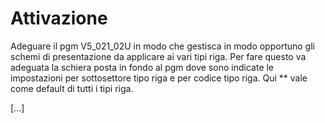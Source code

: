 # Attivazione

Adeguare il pgm V5_021_02U in modo che gestisca in modo opportuno gli schemi di presentazione da applicare ai vari tipi riga. Per fare questo va adeguata la schiera posta in fondo al pgm dove sono indicate le impostazioni per sottosettore tipo riga e per codice tipo riga. Qui ** vale come default di tutti i tipi riga.

[...]


